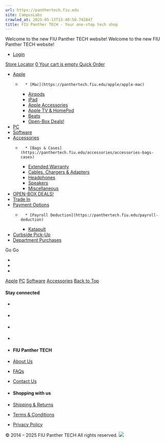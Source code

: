 ```yaml
---
url: https://panthertech.fiu.edu
site: CampusLabs
crawled_at: 2025-05-13T13:40:58.742847
title: FIU Panther TECH - Your one-stop tech shop
---
```


Welcome to the new FIU Panther TECH website!
[](https://panthertech.fiu.edu/ "FIU Panther TECH")
Welcome to the new FIU Panther TECH website!
  * [ Login ](https://panthertech.fiu.edu/)


[ Store Locator](https://panthertech.fiu.edu/#stores "Store Locator")
[ 0 ](https://panthertech.fiu.edu/ "Cart")
[ Your cart is empty ](https://panthertech.fiu.edu/)
[ Quick Order ](https://panthertech.fiu.edu/ "Quick Order")
  * [Apple](https://panthertech.fiu.edu/apple)
    *       * [Mac](https://panthertech.fiu.edu/apple/apple-mac)
      * [Airpods](https://panthertech.fiu.edu/apple/apple-airpods)
      * [iPad](https://panthertech.fiu.edu/apple/apple-ipad)
      * [Apple Accessories](https://panthertech.fiu.edu/apple/apple-accessories)
      * [Apple TV & HomePod](https://panthertech.fiu.edu/apple/apple-tv-homepod)
      * [Beats](https://panthertech.fiu.edu/apple/apple-beats)
      * [Open-Box Deals!](https://panthertech.fiu.edu/apple/apple-open-box)
  * [PC](https://panthertech.fiu.edu/pc)
  * [Software](https://panthertech.fiu.edu/software)
  * [Accessories](https://panthertech.fiu.edu/accessories)
    *       * [Bags & Cases](https://panthertech.fiu.edu/accessories/accessories-bags-cases)
      * [Extended Warranty](https://panthertech.fiu.edu/accessories/accessories-extended-warranty)
      * [Cables, Chargers & Adapters](https://panthertech.fiu.edu/accessories/accessories-cables-chargers-adapters)
      * [Headphones](https://panthertech.fiu.edu/accessories/accessories-headphones)
      * [Speakers](https://panthertech.fiu.edu/accessories/accessories-speakers)
      * [Miscellaneous](https://panthertech.fiu.edu/accessories/accessories-miscellaneous)
  * [OPEN-BOX DEALS!](https://panthertech.fiu.edu/apple/apple-open-box)
  * [Trade In](https://panthertech.poweron.com/)
  * [Payment Options](https://panthertech.fiu.edu/)
    *       * [Payroll Deduction](https://panthertech.fiu.edu/payroll-deduction)
      * [Katapult](https://katapult.com/)
  * [Curbside Pick-Up](https://panthertech.fiu.edu/pickup)
  * [Department Purchases](https://panthertech.fiu.edu/departments)


Go
Go
  * [](https://panthertech.fiu.edu/apple)
  * [](https://panthertech.fiu.edu/-Apple-iPad-Air)
  * [](https://panthertech.fiu.edu/apple)


[Apple](https://panthertech.fiu.edu/apple "Apple")
[PC](https://panthertech.fiu.edu/pc "PC")
[Software](https://panthertech.fiu.edu/software "Software")
[Accessories](https://panthertech.fiu.edu/accessories "Accessories")
[ Back to Top ](https://panthertech.fiu.edu/)
#### Stay connected
  * [](https://www.facebook.com/fiupanthertech "facebook")
  * [](https://www.twitter.com/fiupanthertech "twitter")
  * [](https://www.instagram.com/fiupanthertech "instagram")
  * [](https://www.linkedin.com/company/10284502 "linkedIn")


  * #### FIU Panther TECH
  * [About Us](https://panthertech.fiu.edu/about-us)
  * [FAQs](https://panthertech.fiu.edu/faqs)
  * [Contact Us](https://panthertech.fiu.edu/contact-us)


  * #### Shopping with us
  * [Shipping & Returns](https://panthertech.fiu.edu/shipping-and-returns)
  * [Terms & Conditions](https://panthertech.fiu.edu/terms-and-conditions)
  * [Privacy Policy](https://panthertech.fiu.edu/privacy-policy)


© 2014 – 2025 FIU Panther TECH All rights reserved.
![](https://panthertech.fiu.edu/scs/extensions/SC/Manor/3.3.0/img/ajax-loader.gif)
